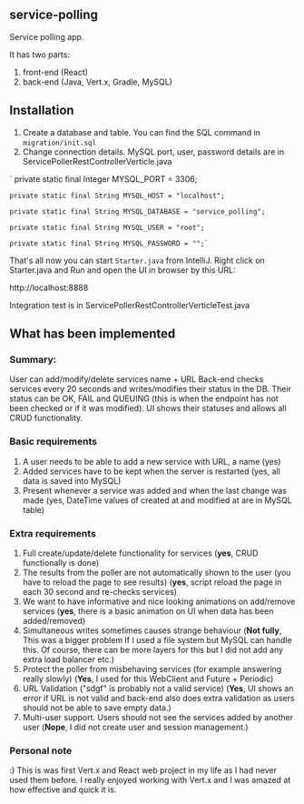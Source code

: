## service-polling 

Service polling app.

It has two parts: 

1. front-end (React)
1. back-end (Java, Vert.x, Gradle, MySQL)


## Installation

1. Create a database and table. You can find the SQL command in `migration/init.sql`
1. Change connection details. MySQL port, user, password details are in ServicePollerRestControllerVerticle.java

`   private static final Integer MYSQL_PORT = 3306;

    private static final String MYSQL_HOST = "localhost";

    private static final String MYSQL_DATABASE = "service_polling";

    private static final String MYSQL_USER = "root";

    private static final String MYSQL_PASSWORD = "";`

That's all now you can start `Starter.java` from IntelliJ. Right click on Starter.java and Run and open the UI in browser by this URL:

http://localhost:8888

Integration test is in ServicePollerRestControllerVerticleTest.java

## What has been implemented

### Summary:

User can add/modify/delete services name + URL
Back-end checks services every 20 seconds and writes/modifies their status in the DB. Their status can be OK, FAIL and QUEUING (this is when the endpoint has not been checked or if it was modified).
UI shows their statuses and allows all CRUD functionality.

### Basic requirements

1. A user needs to be able to add a new service with URL, a name (yes)
1. Added services have to be kept when the server is restarted (yes, all data is saved into MySQL)
1. Present whenever a service was added and when the last change was
   made (yes, DateTime values of created at and modified at are in MySQL table)

### Extra requirements

1. Full create/update/delete functionality for services (**yes**, CRUD functionally is done)
1. The results from the poller are not automatically shown to the user
   (you have to reload the page to see results) (**yes**, script reload the page in each 30 second and re-checks services)
1. We want to have informative and nice looking animations on
   add/remove services (**yes**, there is a basic animation on UI when data has been added/removed)
1. Simultaneous writes sometimes causes strange behaviour (**Not fully**, This was a bigger problem If I used a file system but MySQL can handle this. Of course, there can be more layers for this but I did not add any extra load balancer etc.)
1. Protect the poller from misbehaving services (for example answering
   really slowly) (**Yes**, I used for this WebClient and Future + Periodic)
1. URL Validation ("sdgf" is probably not a valid service) (**Yes**, UI shows an error if URL is not valid and back-end also does extra validation as users should not be able to save empty data.)
1. Multi-user support. Users should not see the services added by
   another user (**Nope**, I did not create user and session management.)

### Personal note
:) This is was first Vert.x and React web project in my life as I had never used them before. I really enjoyed working with Vert.x and I was amazed at how effective and quick it is.
